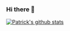 ### Hi there 👋

<!--
**pshassett/pshassett** is a ✨ _special_ ✨ repository because its `README.md` (this file) appears on your GitHub profile.

Here are some ideas to get you started:

- 🔭 I’m currently working on ...
- 🌱 I’m currently learning ...
- 👯 I’m looking to collaborate on ...
- 🤔 I’m looking for help with ...
- 💬 Ask me about ...
- 📫 How to reach me: ...
- 😄 Pronouns: ...
- ⚡ Fun fact: ...
-->

[![Patrick's github stats](https://github-readme-stats.vercel.app/api?username=pshassett&count_private=true&show_icons=true&theme=dark)](https://github.com/anuraghazra/github-readme-stats)
